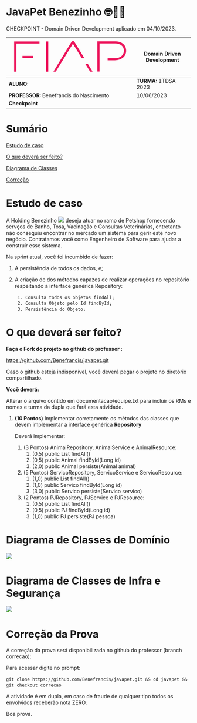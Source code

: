 # JavaPet Benezinho  🤓👍🏾

CHECKPOINT - Domain Driven Development aplicado em 04/10/2023.


| ![](documentacao/fiap.jpg)               | **Domain Driven Development** |
|------------------------------------------|-------------------------------|
| **ALUNO:**                               | **TURMA:** 1TDSA 2023         |
| **PROFESSOR:** Benefrancis do Nascimento | 10/06/2023                    |
| **Checkpoint**                           |                               |

# Sumário


[Estudo de caso ](#_Estudo_de_caso)

[O que deverá ser feito? ](#_O_que_devera_ser_feito)

[Diagrama de Classes ](#_Diagrama_de_Classes)

[Correção ](#_Correcao)

<a id="_Estudo_de_caso"></a>

# Estudo de caso


A Holding Benezinho ![](RackMultipart20230510-1-eptqiz_html_5188b812c34f88e5.png) deseja atuar no ramo de Petshop fornecendo servços de Banho, Tosa, Vacinação e Consultas Veterinárias, entretanto não conseguiu encontrar no mercado um sistema para gerir este novo negócio.
Contratamos você como Engenheiro de Software para ajudar a construir esse sistema.

Na sprint atual, você foi incumbido de fazer:


1. A persistência de todos os dados, e;

4. A criação de dos métodos capazes de realizar operações no repositório respeitando a interface genérica Repository:

        1. Consulta todos os objetos findAll;
        2. Consulta Objeto pelo Id findById;
        3. Persistência do Objeto;


<a id="_O_que_devera_ser_feito"></a>

# O que deverá ser feito?


**Faça o Fork do projeto no github do professor :**

https://github.com/Benefrancis/javapet.git

Caso o github esteja indisponível, você deverá pegar o projeto no diretório compartilhado.

**Você deverá:**

Alterar o arquivo contido em documentacao/equipe.txt para incluir os RMs e nomes e turma da dupla que fará esta atividade.


1. **(10 Pontos)** Implementar corretamente os métodos das classes que devem implementar a interface genérica **Repository**

   Deverá implementar:

    1. (3 Pontos) AnimalRepository, AnimalService e AnimalResource:
       1.   (0,5) public List<Animal> findAll()
       2.   (0,5) public Animal findById(Long id)
       3.   (2,0) public Animal persiste(Animal animal)
    2. (5 Pontos) ServicoRepository, ServicoService e ServicoResource:
       1.   (1,0) public List<Servico> findAll()
       2.   (1,0) public Servico findById(Long id)
       3.   (3,0) public Servico persiste(Servico servico)
    3. (2 Pontos) PJRepository, PJService e PJResource:
       1.   (0,5) public List<PJ> findAll()
       2.   (0,5) public PJ findById(Long id)
       3.   (1,0) public PJ persiste(PJ pessoa)
 

<a id="_Diagrama_de_Classes"></a>

# Diagrama de Classes de Domínio

<img src="documentacao/uml/domain.png">


# Diagrama de Classes de Infra e Segurança

<img src="documentacao/uml/security.png">


<a id="_Correcao"></a>

# Correção da Prova

A correção da prova será disponibilizada no github do professor (branch correcao):

Para acessar digite no prompt:

```shell
git clone https://github.com/Benefrancis/javapet.git && cd javapet && git checkout correcao
```

A atividade é em dupla, em caso de fraude de qualquer tipo todos os envolvidos receberão nota ZERO.

Boa prova.
